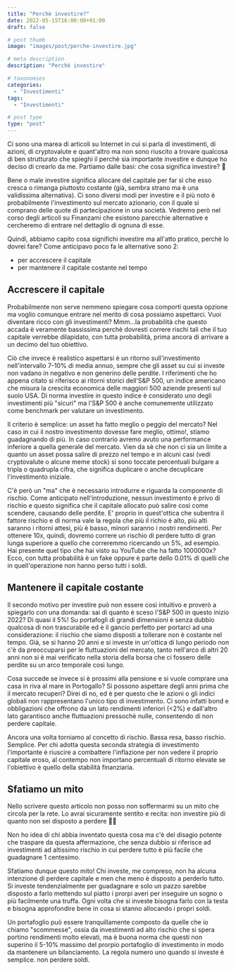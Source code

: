 ```yaml
---
title: "Perchè investire?"
date: 2022-05-15T16:00:00+01:00
draft: false

# post thumb
image: "images/post/perche-investire.jpg"

# meta description
description: "Perchè investire"

# taxonomies
categories:
  - "Investimenti"
tags:
  - "Investimenti"

# post type
type: "post"
---
```


Ci sono una marea di articoli su Internet in cui si parla di investimenti, di azioni, di cryptovalute e quant'altro ma non sono riuscito a trovare qualcosa di ben strutturato che spieghi il perchè sia importante investire e dunque ho deciso di crearlo da me. Partiamo dalle basi: che cosa significa investire? 🤔

Bene o male investire significa allocare del capitale per far sì che esso cresca o rimanga piuttosto costante (già, sembra strano ma è una validissima alternativa). Ci sono diversi modi per investire e il più noto è probabilmente l'investimento sul mercato azionario, con il quale si comprano delle quote di partecipazione in una società. Vedremo però nel corso degli articoli su Finanzami che esistono parecchie alternative e cercheremo di entrare nel dettaglio di ognuna di esse.

Quindi, abbiamo capito cosa significhi investire ma all'atto pratico, perchè lo dovrei fare? Come anticipavo poco fa le alternative sono 2:

- per accrescere il capitale
- per mantenere il capitale costante nel tempo

## Accrescere il capitale

Probabilmente non serve nemmeno spiegare cosa comporti questa opzione ma voglio comunque entrare nel merito di cosa possiamo aspettarci. Vuoi diventare ricco con gli investimenti? Mmm...la probabilità che questo accada è veramente bassissima perchè dovresti correre rischi tali che il tuo capitale verrebbe dilapidato, con tutta probabilità, prima ancora di arrivare a un decimo del tuo obiettivo.

Ciò che invece è realistico aspettarsi è un ritorno sull'investimento nell'intervallo 7-10% di media annuo, sempre che gli asset su cui si investe non vadano in negativo e non generino delle perdite. I riferimenti che ho appena citato si riferisco ai ritorni storici dell'S&P 500, un indice americano che misura la crescita economica delle maggiori 500 aziende presenti sul suolo USA. Di norma investire in questo indice è considerato uno degli investimenti più "sicuri" ma l'S&P 500 è anche comunemente utilizzato come benchmark per valutare un investimento.

Il criterio è semplice: un asset ha fatto meglio o peggio del mercato? Nel caso in cui il nostro investimento dovesse fare meglio, ottimo!, stiamo guadagnando di più. In caso contrario avremo avuto una performance inferiore a quella generale del mercato.
Vien da sè che non ci sia un limite a quanto un asset possa salire di prezzo nel tempo e in alcuni casi (vedi cryptovalute o alcune meme stock) si sono toccate percentuali bulgare a tripla o quadrupla cifra, che significa duplicare o anche decuplicare l'investimento iniziale.

C'è però un "ma" che è necessario introdurre e riguarda la componente di rischio. Come anticipato nell'introduzione, nessun investimento è privo di rischio e questo significa che il capitale allocato può salire così come scendere, causando delle perdite.
E' proprio in quest'ottica che subentra il fattore rischio e di norma vale la regola che più il richio è alto, più alti saranno i ritorni attesi, più è basso, minori saranno i nostri rendimenti. Per ottenere 10x, quindi, dovremo correre un rischio di perdere tutto di gran lunga superiore a quello che correremmo ricercando un 5%, ad esempio. Hai presente quel tipo che hai visto su YouTube che ha fatto 1000000x? Ecco, con tutta probabilità è un fake oppure è parte dello 0.01% di quelli che in quell'operazione non hanno perso tutti i soldi.

## Mantenere il capitale costante

Il secondo motivo per investire può non essere così intuitivo e proverò a spiegarlo con una domanda: sai di quanto è sceso l'S&P 500 in questo inizio 2022? Di quasi il 5%! Su portafogli di grandi dimensioni è senza dubbio qualcosa di non trascurabile ed è il gancio perfetto per portarci ad una considerazione: il rischio che siamo disposti a tollerare non è costante nel tempo. Già, se si hanno 20 anni e si investe in un'ottica di lungo periodo non c'è da preoccuparsi per le fluttuazioni del mercato, tanto nell'arco di altri 20 anni non si è mai verificato nella storia della borsa che ci fossero delle perdite su un arco temporale così lungo.

Cosa succede se invece si è prossimi alla pensione e si vuole comprare una casa in riva al mare in Portogallo? Si possono aspettare degli anni prima che il mercato recuperi? Direi di no, ed è per questo che le azioni o gli indici globali non rappresentano l'unico tipo di investimento. Ci sono infatti bond e obbligazioni che offrono da un lato rendimenti inferiori (<2%) e dall'altro lato garantisco anche fluttuazioni pressochè nulle, consentendo di non perdere capitale.

Ancora una volta torniamo al concetto di rischio. Bassa resa, basso rischio. Semplice. Per chi adotta questa seconda strategia di investimento l'importante è riuscire a combattere l'inflazione per non vedere il proprio capitale eroso, al contempo non importano percentuali di ritorno elevate se l'obiettivo è quello della stabilità finanziaria.

## Sfatiamo un mito

Nello scrivere questo articolo non posso non soffermarmi su un mito che circola per la rete. Lo avrai sicuramente sentito e recita: non investire più di quanto non sei disposto a perdere 🤦‍♂️

Non ho idea di chi abbia inventato questa cosa ma c'è del disagio potente che traspare da questa affermazione, che senza dubbio si riferisce ad investimenti ad altissimo rischio in cui perdere tutto è più facile che guadagnare 1 centesimo.

Sfatiamo dunque questo mito! Chi investe, me compreso, non ha alcuna intenzione di perdere capitale e men che meno è disposto a perderlo tutto. Si investe tendenzialmente per guadagnare e solo un pazzo sarebbe disposto a farlo mettendo sul piatto i prorpi averi per inseguire un sogno o più facilmente una truffa.
Ogni volta che si investe bisogna farlo con la testa e bisogna approfondire bene in cosa si stanno allocando i propri soldi.

Un portafoglio può essere tranquillamente composto da quelle che io chiamo "scommesse", ossia da investimenti ad alto rischio che si spera portino rendimenti molto elevati, ma è buona norma che questi non superino il 5-10% massimo del prorpio portafoglio di investimento in modo da mantenere un bilanciamento. La regola numero uno quando si investe è semplice. non perdere soldi.